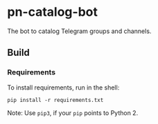# pn-catalog-bot

The bot to catalog Telegram groups and channels.

## Build

### Requirements

To install requirements, run in the shell:

    pip install -r requirements.txt

Note: Use `pip3`, if your `pip` points to Python 2.
